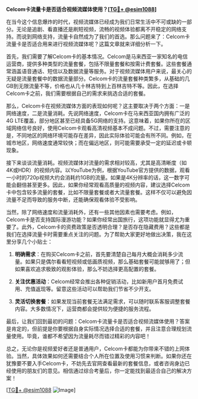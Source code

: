 **Celcom卡流量卡是否适合视频流媒体使用？[[TG💪+ @esim1088](https://t.me/s/esim1088)]**

在当今这个信息爆炸的时代，视频流媒体已经成为我们日常生活中不可或缺的一部分。无论是追剧、看直播还是刷短视频，流畅的视频体验都离不开稳定的网络支持。而说到网络支持，流量卡自然成为了我们的首选。那么问题来了：Celcom卡流量卡是否适合用来进行视频流媒体呢？这篇文章就来详细分析一下。

首先，我们需要了解Celcom卡的基本情况。Celcom是马来西亚一家知名的电信运营商，提供多种类型的流量套餐，包括不限量套餐和按需计费套餐。这些套餐通常涵盖语音通话、短信以及数据流量等服务。对于视频流媒体用户来说，最关心的无疑是流量套餐中的数据流量部分。Celcom卡的流量套餐种类繁多，从基础的几GB到无限流量不等，价格也从几十林吉特到上百林吉特不等。因此，在选择Celcom卡之前，我们需要根据自己的需求来挑选合适的套餐。

那么，Celcom卡在视频流媒体方面的表现如何呢？这主要取决于两个方面：一是网络速度，二是流量消耗。先说网络速度，Celcom卡在马来西亚国内拥有广泛的4G LTE覆盖，部分地区甚至已经具备5G网络的支持。这意味着，如果你所在的区域网络信号良好，使用Celcom卡观看高清视频基本不成问题。不过，需要注意的是，不同地区的网络环境可能存在差异，因此实际体验可能会有所不同。例如，在城市地区，网络速度通常较快；而在偏远地区，则可能需要承受一定的延迟或卡顿现象。

接下来谈谈流量消耗。视频流媒体对流量的需求相对较高，尤其是高清晰度（如4K或HDR）的视频内容。以YouTube为例，根据YouTube官方提供的数据，观看一小时的720p视频大约会消耗约1GB的流量。如果是4K分辨率的话，这一数字可能会翻倍甚至更多。因此，如果你经常观看高质量的视频内容，建议选择Celcom卡中包含较多流量的套餐，比如不限量套餐或者大流量套餐。这样不仅可以避免因流量不足而导致的服务中断，还能确保观看体验不受影响。

当然，除了网络速度和流量消耗外，还有一些其他因素也需要考虑。例如，Celcom卡是否支持国际漫游功能？如果你经常出国旅行，这项功能就显得尤为重要了。此外，Celcom卡的资费政策是否透明合理？是否存在隐藏费用？这些都是我们在选择流量卡时需要重点关注的问题。为了帮助大家更好地做出决策，我在这里分享几个小贴士：

1. **明确需求**：在购买Celcom卡之前，首先要清楚自己每月大概会消耗多少流量。如果只是偶尔看看短视频或低画质视频，那么基础套餐可能就够用了；但如果喜欢追求极致的观影体验，那么不妨选择更高配置的套餐。
   
2. **关注优惠活动**：Celcom经常会推出各种促销活动，比如新用户首月免费试用、充值返现等。留意这些活动可以帮助我们节省不少开支。

3. **灵活切换套餐**：如果发现当前套餐无法满足需求，可以随时联系客服调整套餐内容。大多数情况下，运营商都会提供较为便捷的服务流程。

最后，让我们回到最初的问题：Celcom卡流量卡是否适合视频流媒体使用？答案是肯定的，但前提是你要根据自身实际情况选择合适的套餐，并且注意合理规划流量使用。毕竟，谁都不希望因为流量耗尽而错过精彩的内容吧！

总之，无论你是视频爱好者还是普通用户，Celcom卡都能为你带来不错的上网体验。当然，具体效果如何还需要结合个人所在位置及使用习惯来判断。如果你还在犹豫要不要入手Celcom卡，不妨先去官网查看最新的套餐信息，或者咨询身边已经使用的朋友们的意见。相信通过综合考量后，你一定能找到最适合自己的解决方案！

[[TG💪+ @esim1088](https://t.me/s/esim1088) ![Image](https://i.postimg.cc/4NQfJmqS/Snipaste-2025-05-13-00-14-12.png)]